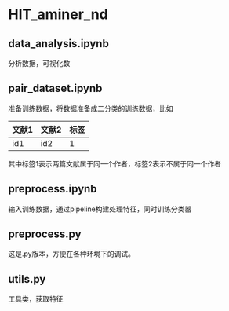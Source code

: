# HIT_aminer_nd

## data_analysis.ipynb

分析数据，可视化数

## pair_dataset.ipynb

准备训练数据，将数据准备成二分类的训练数据，比如

| 文献1 | 文献2 | 标签 |
| ----- | ----- | ---- |
| id1   | id2   | 1    |

其中标签1表示两篇文献属于同一个作者，标签2表示不属于同一个作者

## preprocess.ipynb

输入训练数据，通过pipeline构建处理特征，同时训练分类器

## preprocess.py

这是.py版本，方便在各种环境下的调试。

## utils.py

工具类，获取特征